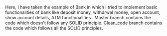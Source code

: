 Here, I have taken the example of Bank in which I tried to implement basic functionalities of bank like deposit money, withdrwal money, open account, show account details, ATM functionalities..
Master branch contains the code which doesn't follow any SOLID principle. 
Clean_code branch contains the code which follows all the SOLID principles.
